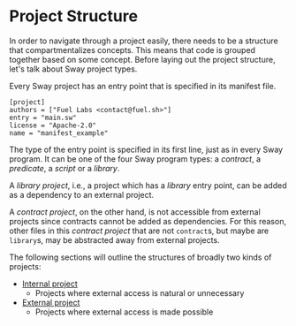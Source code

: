 # Project Structure

In order to navigate through a project easily, there needs to be a structure that compartmentalizes concepts. This means that code is grouped together based on some concept. Before laying out the project structure, let's talk about Sway project types.

Every Sway project has an entry point that is specified in its manifest file.

```
[project]
authors = ["Fuel Labs <contact@fuel.sh>"]
entry = "main.sw"
license = "Apache-2.0"
name = "manifest_example"
```

The type of the entry point is specified in its first line, just as in every Sway program. It can be one of the four Sway program types: a *contract*, a *predicate*, a *script* or a *library*. 

A *library project*, i.e., a project which has a *library* entry point, can be added as a dependency to an external project. 

A *contract project*, on the other hand, is not accessible from external projects since contracts cannot be added as dependencies. For this reason, other files in this *contract project* that are not `contract`s, but maybe are `library`s, may be abstracted away from external projects.

The following sections will outline the structures of broadly two kinds of projects:

- [Internal project](internal.md)
  - Projects where external access is natural or unnecessary
- [External project](external.md)
  - Projects where external access is made possible
